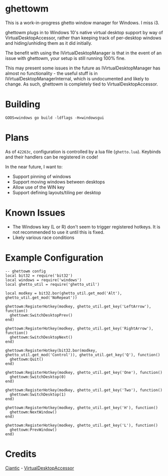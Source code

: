 ghettowm
========

This is a work-in-progress ghetto window manager for Windows. I miss i3.

ghettowm plugs in to Windows 10's native virtual desktop support by way of
VirtualDesktopAccessor, rather than keeping track of per-desktop windows
and hiding/unhiding them as it did initially.

The benefit with using the IVirtualDesktopManager is that in the event
of an issue with ghettowm, your setup is still running 100% fine.

This may present some issues in the future as IVirtualDesktopManager has
almost no functionality - the useful stuff is in IVirtualDesktopManagerInternal,
which is undocumented and likely to change. As such, ghettowm is completely
tied to VirtualDesktopAccessor.

Building
========

`GOOS=windows go build -ldflags -H=windowsgui`

Plans
=====

As of `42263c`, configuration is controlled by a lua file (`ghetto.lua`).
Keybinds and their handlers can be registered in code!

In the near future, I want to:

- Support pinning of windows
- Support moving windows between desktops
- Allow use of the WIN key
- Support defining layouts/tiling per desktop

Known Issues
============

- The Windows key (L or R) don't seem to trigger registered hotkeys. It is not
recommended to use it until this is fixed.
- Likely various race conditions

Example Configuration
=====================

```
-- ghettowm config
local bit32 = require('bit32')
local windows = require('windows')
local ghetto_util = require('ghetto_util')

local modkey = bit32.bor(ghetto_util.get_mod('Alt'), ghetto_util.get_mod('NoRepeat'))

ghettowm:RegisterHotkey(modkey, ghetto_util.get_key('LeftArrow'), function()
  ghettowm:SwitchDesktopPrev()
end)

ghettowm:RegisterHotkey(modkey, ghetto_util.get_key('RightArrow'), function()
  ghettowm:SwitchDesktopNext()
end)

ghettowm:RegisterHotkey(bit32.bor(modkey, ghetto_util.get_mod('Control')), ghetto_util.get_key('Q'), function()
  ghettowm:Quit()
end)

ghettowm:RegisterHotkey(modkey, ghetto_util.get_key('One'), function()
  ghettowm:SwitchDesktop(0)
end)

ghettowm:RegisterHotkey(modkey, ghetto_util.get_key('Two'), function()
  ghettowm:SwitchDesktop(1)
end)

ghettowm:RegisterHotkey(modkey, ghetto_util.get_key('H'), function()
  ghettowm:NextWindow()
end)

ghettowm:RegisterHotkey(modkey, ghetto_util.get_key('L'), function()
  ghettowm:PrevWindow()
end)
```

Credits
=======

[Ciantic](https://github.com/Ciantic) - [VirtualDesktopAccessor](https://github.com/Ciantic/VirtualDesktopAccessor)
